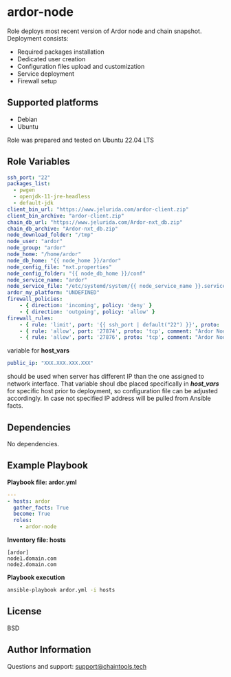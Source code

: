 ardor-node
==========

Role deploys most recent version of Ardor node and chain snapshot.
Deployment consists:
 - Required packages installation
 - Dedicated user creation
 - Configuration files upload and customization
 - Service deployment
 - Firewall setup

Supported platforms
-------------------
- Debian
- Ubuntu

Role was prepared and tested on Ubuntu 22.04 LTS

Role Variables
--------------
```yaml
ssh_port: "22"                                                           # SSH port used in firewall configuration
packages_list:                                                           # Required packages installed during deployment
  - pwgen
  - openjdk-11-jre-headless
  - default-jdk
client_bin_url: "https://www.jelurida.com/ardor-client.zip"              # URL pointing to client binaries archive
client_bin_archive: "ardor-client.zip"                                   # Name of client binaries archive file
chain_db_url: "https://www.jelurida.com/Ardor-nxt_db.zip"                # URL pointing to chain database snapshot
chain_db_archive: "Ardor-nxt_db.zip"                                     # Name of chain snapshot archive file
node_download_folder: "/tmp"                                             # Folder where archives will be downloaded
node_user: "ardor"                                                       # Name of user which will run chain node
node_group: "ardor"                                                      # Name of group which will run chain node
node_home: "/home/ardor"                                                 # Home folder for node user
node_db_home: "{{ node_home }}/ardor"                                    # Location of chain database files
node_config_file: "nxt.properties"                                       # Node config file name
node_config_folder: "{{ node_db_home }}/conf"                            # Location of chain config file
node_service_name: "ardor"                                               # Node service name
node_service_file: "/etc/systemd/system/{{ node_service_name }}.service" # Node service file location
ardor_my_platform: "UNDEFINED"                                           # Node specific platform ID; use host_vars to customize deployment
firewall_policies:                                                       # Default firewall policies
    - { direction: 'incoming', policy: 'deny' }
    - { direction: 'outgoing', policy: 'allow' }
firewall_rules:                                                          # Default firewall rules to allow node communication
    - { rule: 'limit', port: '{{ ssh_port | default("22") }}', proto: 'tcp', comment: "Secure Shell Access" }
    - { rule: 'allow', port: '27874', proto: 'tcp', comment: "Ardor Node Peer Port" }
    - { rule: 'allow', port: '27876', proto: 'tcp', comment: "Ardor Node API Port" }
```

variable for **host_vars**
```yaml
public_ip: "XXX.XXX.XXX.XXX"                                             # public IP of the server where node is installed
```
should be used when server has different IP than the one assigned to network interface. That variable shoul dbe placed specifically in ***host_vars*** for specific host prior to deployment, so configuration file can be adjusted accordingly. In case not specified IP address will be pulled from Ansible facts.


Dependencies
------------

No dependencies.

Example Playbook
----------------

**Playbook file: ardor.yml**
```yaml
---
- hosts: ardor
  gather_facts: True
  become: True
  roles:
    - ardor-node
```

**Inventory file: hosts**
```
[ardor]
node1.domain.com
node2.domain.com
```

**Playbook execution**
```bash
ansible-playbook ardor.yml -i hosts
```

License
-------

BSD

Author Information
------------------

Questions and support: support@chaintools.tech
